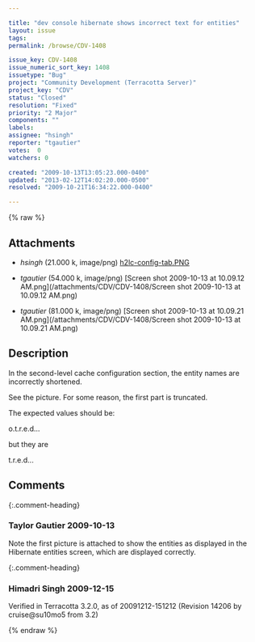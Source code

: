 ```yaml
---

title: "dev console hibernate shows incorrect text for entities"
layout: issue
tags: 
permalink: /browse/CDV-1408

issue_key: CDV-1408
issue_numeric_sort_key: 1408
issuetype: "Bug"
project: "Community Development (Terracotta Server)"
project_key: "CDV"
status: "Closed"
resolution: "Fixed"
priority: "2 Major"
components: ""
labels: 
assignee: "hsingh"
reporter: "tgautier"
votes:  0
watchers: 0

created: "2009-10-13T13:05:23.000-0400"
updated: "2013-02-12T14:02:20.000-0500"
resolved: "2009-10-21T16:34:22.000-0400"

---
```




{% raw %}


## Attachments

* <em>hsingh</em> (21.000 k, image/png) [h2lc-config-tab.PNG](/attachments/CDV/CDV-1408/h2lc-config-tab.PNG)

* <em>tgautier</em> (54.000 k, image/png) [Screen shot 2009-10-13 at 10.09.12 AM.png](/attachments/CDV/CDV-1408/Screen shot 2009-10-13 at 10.09.12 AM.png)

* <em>tgautier</em> (81.000 k, image/png) [Screen shot 2009-10-13 at 10.09.21 AM.png](/attachments/CDV/CDV-1408/Screen shot 2009-10-13 at 10.09.21 AM.png)




## Description

<div markdown="1" class="description">

In the second-level cache configuration section, the entity names are incorrectly shortened.

See the picture.  For some reason, the first part is truncated.

The expected values should be:

o.t.r.e.d...

but they are 

t.r.e.d...

</div>

## Comments


{:.comment-heading}
### **Taylor Gautier** <span class="date">2009-10-13</span>

<div markdown="1" class="comment">

Note the first picture is attached to show the entities as displayed in the Hibernate entities screen, which are displayed correctly.

</div>


{:.comment-heading}
### **Himadri Singh** <span class="date">2009-12-15</span>

<div markdown="1" class="comment">

Verified in Terracotta 3.2.0, as of 20091212-151212 (Revision 14206 by cruise@su10mo5 from 3.2) 

</div>



{% endraw %}
